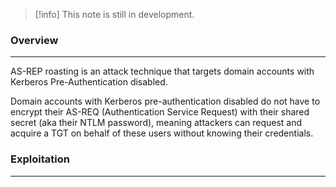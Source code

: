 
>[!info]
>This note is still in development.

### Overview
---
AS-REP roasting is an attack technique that targets domain accounts with Kerberos Pre-Authentication disabled.

Domain accounts with Kerberos pre-authentication disabled do not have to encrypt their AS-REQ  (Authentication Service Request) with their shared secret (aka their NTLM password), meaning attackers can request and acquire a TGT on behalf of these users without knowing their credentials.

### Exploitation
---
